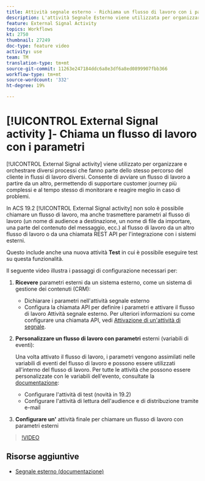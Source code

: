 ```yaml
---
title: Attività segnale esterno - Richiama un flusso di lavoro con i parametri
description: L'attività Segnale Esterno viene utilizzata per organizzare e orchestrare diversi processi che fanno parte dello stesso percorso del cliente in flussi di lavoro diversi. Consente di avviare un flusso di lavoro a partire da un altro, permettendo di supportare customer journey più complessi e al tempo stesso di monitorare e reagire meglio in caso di problemi.
feature: External Signal Activity
topics: Workflows
kt: 2750
thumbnail: 27249
doc-type: feature video
activity: use
team: TM
translation-type: tm+mt
source-git-commit: 11263e247184ddc6a8e3df6a8ed0899907fbb366
workflow-type: tm+mt
source-wordcount: '332'
ht-degree: 19%

---
```



# [!UICONTROL External Signal activity ]- Chiama un flusso di lavoro con i parametri

[!UICONTROL External Signal activity] viene utilizzato per organizzare e orchestrare diversi processi che fanno parte dello stesso percorso del cliente in flussi di lavoro diversi. Consente di avviare un flusso di lavoro a partire da un altro, permettendo di supportare customer journey più complessi e al tempo stesso di monitorare e reagire meglio in caso di problemi.

In ACS 19.2 [!UICONTROL External Signal activity] non solo è possibile chiamare un flusso di lavoro, ma anche trasmettere parametri al flusso di lavoro (un nome di audience a destinazione, un nome di file da importare, una parte del contenuto del messaggio, ecc.) al flusso di lavoro da un altro flusso di lavoro o da una chiamata REST API per l&#39;integrazione con i sistemi esterni.

Questo include anche una nuova attività **Test** in cui è possibile eseguire test su questa funzionalità.

Il seguente video illustra i passaggi di configurazione necessari per:

1. **Ricevere** parametri esterni da un sistema esterno, come un sistema di gestione dei contenuti (CRM):

   * Dichiarare i parametri nell&#39;attività segnale esterno
   * Configura la chiamata API per definire i parametri e attivare il flusso di lavoro Attività segnale esterno. Per ulteriori informazioni su come configurare una chiamata API, vedi [Attivazione di un&#39;attività di segnale](https://docs.campaign.adobe.com/doc/standard/en/api/ACS_API.html#triggering-a-signal-activity).

1. **Personalizzare un flusso di lavoro con parametri**  esterni (variabili di eventi):

   Una volta attivato il flusso di lavoro, i parametri vengono assimilati nelle variabili di eventi del flusso di lavoro e possono essere utilizzati all&#39;interno del flusso di lavoro. Per tutte le attività che possono essere personalizzate con le variabili dell&#39;evento, consultate la [documentazione](https://helpx.adobe.com/campaign/standard/automating/using/calling-a-workflow-with-external-parameters.html):

   * Configurare l&#39;attività di test (novità in 19.2)
   * Configurare l&#39;attività di lettura dell&#39;audience e di distribuzione tramite e-mail

1. **Configurare un&#39;** attività finale per chiamare un flusso di lavoro con parametri esterni

>[!VIDEO](https://video.tv.adobe.com/v/27249/?quality=12)

## Risorse aggiuntive

* [Segnale esterno (documentazione)](https://docs.adobe.com/content/help/it-IT/campaign-standard/using/managing-processes-and-data/data-management-activities/external-api.html)
